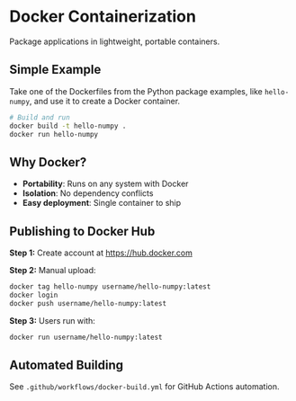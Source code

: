 # Docker Containerization

Package applications in lightweight, portable containers.

## Simple Example

Take one of the Dockerfiles from the Python package examples, like `hello-numpy`, and use it to create a Docker container.
```bash
# Build and run
docker build -t hello-numpy .
docker run hello-numpy
```

## Why Docker?

- **Portability**: Runs on any system with Docker
- **Isolation**: No dependency conflicts
- **Easy deployment**: Single container to ship


## Publishing to Docker Hub

**Step 1:** Create account at https://hub.docker.com

**Step 2:** Manual upload:
```bash
docker tag hello-numpy username/hello-numpy:latest
docker login
docker push username/hello-numpy:latest
```

**Step 3:** Users run with:
```bash
docker run username/hello-numpy:latest
```

## Automated Building

See `.github/workflows/docker-build.yml` for GitHub Actions automation.
